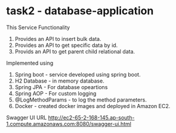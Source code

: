 
# task2 - database-application

This Service Functionality
1. Provides an API to insert bulk data.
2. Provides an API to get specific data by id.
3. Provids an API to get parent child relational data.

Implemented using 
1. Spring boot - service developed using spring boot.
2. H2 Database - in memory database.
3. Spring JPA  - For database opeartions
4. Spring AOP  - For custom logging
5. @LogMethodParams - to log the method parameters.
6. Docker - created docker images and deployed in Amazon EC2.

Swagger UI URL
 http://ec2-65-2-168-145.ap-south-1.compute.amazonaws.com:8080/swagger-ui.html

 
